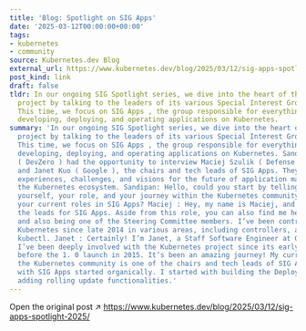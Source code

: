```yaml
---
title: 'Blog: Spotlight on SIG Apps'
date: '2025-03-12T00:00:00+00:00'
tags:
- kubernetes
- community
source: Kubernetes.dev Blog
external_url: https://www.kubernetes.dev/blog/2025/03/12/sig-apps-spotlight-2025/
post_kind: link
draft: false
tldr: In our ongoing SIG Spotlight series, we dive into the heart of the Kubernetes
  project by talking to the leaders of its various Special Interest Groups (SIGs).
  This time, we focus on SIG Apps , the group responsible for everything related to
  developing, deploying, and operating applications on Kubernetes.
summary: 'In our ongoing SIG Spotlight series, we dive into the heart of the Kubernetes
  project by talking to the leaders of its various Special Interest Groups (SIGs).
  This time, we focus on SIG Apps , the group responsible for everything related to
  developing, deploying, and operating applications on Kubernetes. Sandipan Panda
  ( DevZero ) had the opportunity to interview Maciej Szulik ( Defense Unicorns )
  and Janet Kuo ( Google ), the chairs and tech leads of SIG Apps. They shared their
  experiences, challenges, and visions for the future of application management within
  the Kubernetes ecosystem. Sandipan: Hello, could you start by telling us a bit about
  yourself, your role, and your journey within the Kubernetes community that led to
  your current roles in SIG Apps? Maciej : Hey, my name is Maciej, and I’m one of
  the leads for SIG Apps. Aside from this role, you can also find me helping SIG CLI
  and also being one of the Steering Committee members. I’ve been contributing to
  Kubernetes since late 2014 in various areas, including controllers, apiserver, and
  kubectl. Janet : Certainly! I’m Janet, a Staff Software Engineer at Google, and
  I’ve been deeply involved with the Kubernetes project since its early days, even
  before the 1. 0 launch in 2015. It’s been an amazing journey! My current role within
  the Kubernetes community is one of the chairs and tech leads of SIG Apps. My journey
  with SIG Apps started organically. I started with building the Deployment API and
  adding rolling update functionalities.'
---
```

Open the original post ↗ https://www.kubernetes.dev/blog/2025/03/12/sig-apps-spotlight-2025/
